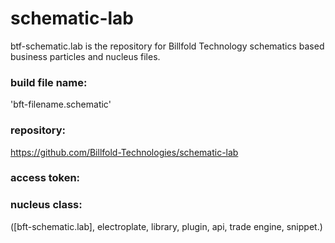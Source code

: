 # schematic-lab

btf-schematic.lab is the repository for Billfold Technology schematics based business particles and nucleus files.

### build file name:
'bft-filename.schematic'
### repository:
https://github.com/Billfold-Technologies/schematic-lab
### access token: 
### nucleus class: 
([bft-schematic.lab], electroplate, library, plugin, api, trade engine, snippet.)
